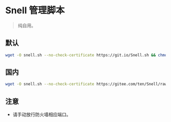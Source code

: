 # Snell 管理脚本

> 纯自用。

## 默认
```bash
wget -O snell.sh --no-check-certificate https://git.io/Snell.sh && chmod +x snell.sh && ./snell.sh
```
## 国内
```bash
wget -O snell.sh --no-check-certificate https://gitee.com/ten/Snell/raw/master/Snell.sh && chmod +x snell.sh && ./snell.sh
```

## 注意
* 请手动放行防火墙相应端口。
